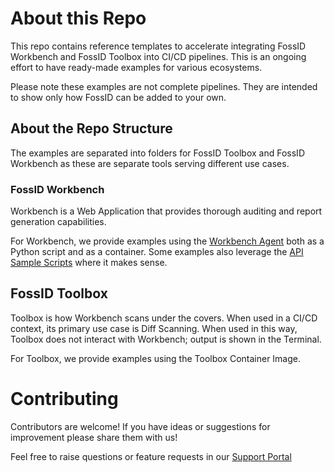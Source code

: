# About this Repo
This repo contains reference templates to accelerate integrating FossID Workbench and FossID Toolbox into CI/CD pipelines. This is an ongoing effort to have ready-made examples for various ecosystems. 

Please note these examples are not complete pipelines. They are intended to show only how FossID can be added to your own.

## About the Repo Structure
The examples are separated into folders for FossID Toolbox and FossID Workbench as these are separate tools serving different use cases.

### FossID Workbench
Workbench is a Web Application that provides thorough auditing and report generation capabilities. 

For Workbench, we provide examples using the [Workbench Agent](https://github.com/fossid-ab/workbench-agent) both as a Python script and as a container. Some examples also leverage the [API Sample Scripts](https://github.com/fossid-ab/workbench-api-samples) where it makes sense.

## FossID Toolbox
Toolbox is how Workbench scans under the covers. When used in a CI/CD context, its primary use case is Diff Scanning. When used in this way, Toolbox does not interact with Workbench; output is shown in the Terminal. 

For Toolbox, we provide examples using the Toolbox Container Image.

# Contributing 
Contributors are welcome! If you have ideas or suggestions for improvement please share them with us!

Feel free to raise questions or feature requests in our [Support Portal](https://support.fossid.com)
